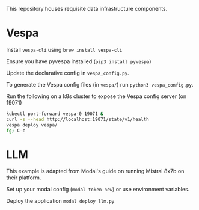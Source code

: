 This repository houses requisite data infrastructure components.

# Vespa

Install `vespa-cli` using `brew install vespa-cli`

Ensure you have pyvespa installed (`pip3 install pyvespa`)

Update the declarative config in `vespa_config.py`.

To generate the Vespa config files (in `vespa/`) run `python3 vespa_config.py`.

Run the following on a k8s cluster to expose the Vespa config server (on 19071)

```sh
kubectl port-forward vespa-0 19071 &
curl -s --head http://localhost:19071/state/v1/health 
vespa deploy vespa/
fg; C-c
```

# LLM

This example is adapted from Modal's guide on running Mistral 8x7b on their
platform. 

Set up your modal config (`modal token new`) or use environment variables.

Deploy the application `modal deploy llm.py`




